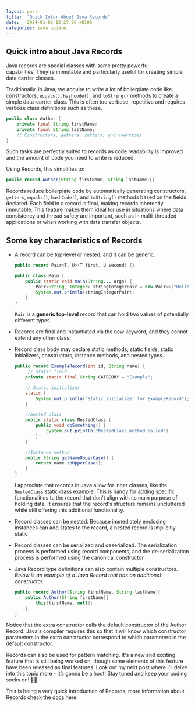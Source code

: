 ```yaml
---
layout: post
title:  "Quick Intor About Java Records"
date:   2024-01-02 12:27:06 +0100
categories: java update
---
```



## Quick intro about Java Records
Java records are special classes with some pretty powerful capabilities. They're immutable and 
particularly useful for creating simple data carrier classes.

Traditionally, in Java, we acquire to write a lot of boilerplate code like constructors, `equals()`, `hashcode()`, 
and `toString()` methods to create a simple data-carrier class. This is often too verbose, repetitive
and requires verbose class definitions such as these. 

```java
public class Author {
    private final String firstName;
    private final String lastName;
    // Constructors, getters, setters, and overrides
}
```

Such tasks are perfectly suited to records as code readability is improved and the amount of code you need to write
is reduced. 

Using Records, this simplifies to: 

```java
public record Author(String firstName, String lastName){}
```

Records reduce boilerplate code by automatically generating constructors, `getters`, `equals()`, `hashCode()`, and `toString()` methods
based on the fields declared. Each field in a record is final, making records inherently immutable. 
This feature makes them ideal for use in situations where data consistency and thread safety are important,
such as in multi-threaded applications or when working with data transfer objects.


## Some key characteristics of Records

- A record can be top-level or nested, and it can be generic.
    ```java 
	public record Pair<T, U>(T first, U second) {}

	public class Main {
		public static void main(String... args) {
			Pair<String, Integer> stringIntegerPair = new Pair<>("Hello", 42);
			System.out.println(stringIntegerPair);
		}
	}
    ```
	`Pair` is a __generic top-level__ record that can hold two values of potentially different types.
 - Records are final and instantiated via the new keyword, and they cannot extend any other class.
 - Record class body may declare static methods, static fields, static initializers, constructors, instance methods, and nested types.
	```java 
	public record ExampleRecord(int id, String name) {
		 // Static field
    	private static final String CATEGORY = "Example";

    	// Static initializer
    	static {
        	System.out.println("Static initializer for ExampleRecord");
    	}

		//Nested class 
		public static class NestedClass {
			public void doSomething() {
				System.out.println("NestedClass method called")
			}
		}

		//Instance method
		public String getNameUpperCase() {
			return name.toUpperCase();
		}
	}
	```
	I appreciate that records in Java allow for inner classes, like the `NestedClass` static class example. 
	This is handy for adding specific functionalities to the record that don't align with its main purpose of holding data. 
	It ensures that the record's structure remains uncluttered while still offering this additional functionality.

 - Record classes can be nested. Because immediately enclosing instances can add states to the record, a nested record is implicitly static

 - Record classes can be serialized and deserialized. The serialization process is performed using record components, and the de-serialization process is performed using the canonical constructor
 - Java Record type definitions can also contain multiple constructors. 
 	_Below is an example of a Java Record that has an additional constructor._

	```java 
	public record Author(String firstName, String lastName){
		public Author(String firstName){
			this(firstName, null);
		}
	}
	```

Notice that the extra constructor calls the default constructor of the Author Record. 
Java's compiler requires this so that it will know which constructor parameters in the extra 
constructor correspond to which parameters in the default constructor.

Records can also be used for pattern matching. It's a new and exciting feature that is still being worked on, though some elements of this
feature have been released as final features. 
Look out my next post where I'll delve into this topic more -  it’s gonna be a hoot! Stay tuned and keep your coding socks on! 🤗🎉

This is being a very quick introduction of Records, more information about Records check the [docs](https://docs.oracle.com/en/java/javase/17/language/records.html) here.
